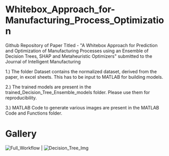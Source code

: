 # Whitebox_Approach_for-Manufacturing_Process_Optimization
Github Repository of Paper Titled - "A Whitebox Approach for Prediction and Optimization of Manufacturing Processes using an Ensemble of Decision Trees, SHAP and Metaheuristic Optimizers" submitted to the Journal of Intelligent Manufacturing

1.) The folder Dataset contains the normalized dataset, derived from the paper, in excel sheets. This has to be input to MATLAB for building models.

2.) The trained models are present in the trained_Decision_Tree_Ensemble_models folder. Please use them for reproducibility.

3.) MATLAB Code to generate various images are present in the MATLAB Code and Functions folder.

# Gallery
![Full_Workflow](https://github.com/rohit-ash/Whitebox_Approach_for-Manufacturing_Process_Optimization/assets/51155103/a7b3110d-02ff-41e2-a974-4176bfb2fe33) | ![Decision_Tree_Img](https://github.com/rohit-ash/Whitebox_Approach_for-Manufacturing_Process_Optimization/assets/51155103/54e12277-7151-451c-ac50-81d3d411dd22)
